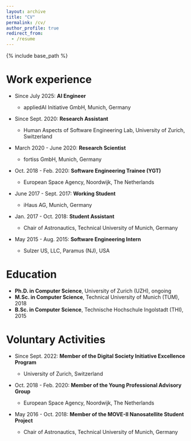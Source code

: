 ```yaml
---
layout: archive
title: "CV"
permalink: /cv/
author_profile: true
redirect_from:
  - /resume
---
```


{% include base_path %}


Work experience
======
* Since July 2025: **AI Engineer**
  * appliedAI Initiative GmbH, Munich, Germany

* Since Sept. 2020: **Research Assistant**
  * Human Aspects of Software Engineering Lab, University of Zurich, Switzerland

* March 2020 - June 2020: **Research Scientist**
  * fortiss GmbH, Munich, Germany

* Oct. 2018 - Feb. 2020: **Software Engineering Trainee (YGT)**
  * European Space Agency, Noordwijk, The Netherlands

* June 2017 - Sept. 2017: **Working Student**
  * iHaus AG, Munich, Germany

* Jan. 2017 - Oct. 2018: **Student Assistant**
  * Chair of Astronautics, Technical University of Munich, Germany

* May 2015 - Aug. 2015: **Software Engineering Intern**
  * Sulzer US, LLC, Paramus (NJ), USA

Education
======
* **Ph.D. in Computer Science**, University of Zurich (UZH), ongoing
* **M.Sc. in Computer Science**, Technical University of Munich (TUM), 2018
* **B.Sc. in Computer Science**, Technische Hochschule Ingolstadt (THI), 2015

Voluntary Activities
======
* Since Sept. 2022: **Member of the Digital Society Initiative Excellence Program**
  * University of Zurich, Switzerland

* Oct. 2018 - Feb. 2020: **Member of the Young Professional Advisory Group**
  * European Space Agency, Noordwijk, The Netherlands

* May 2016 - Oct. 2018: **Member of the MOVE-II Nanosatellite Student Project**
  * Chair of Astronautics, Technical University of Munich, Germany
